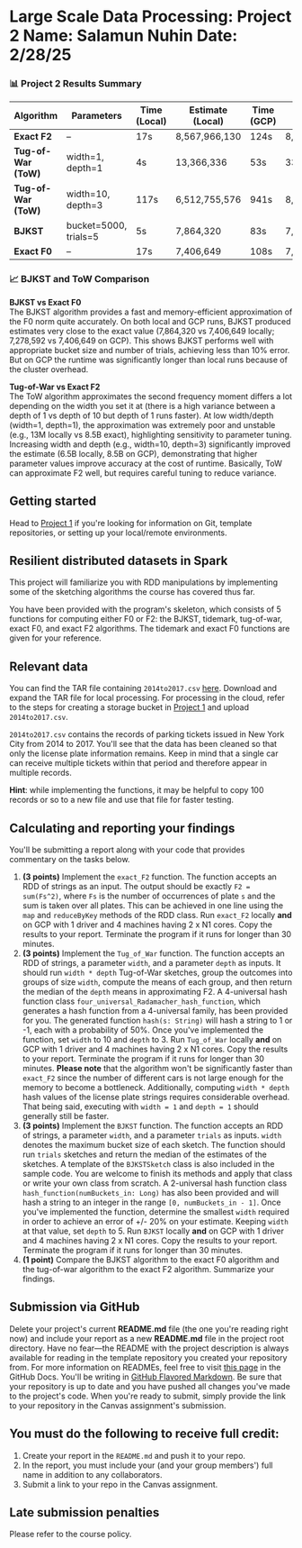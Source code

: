 # Large Scale Data Processing: Project 2 Name: Salamun Nuhin Date: 2/28/25

### 📊 Project 2 Results Summary

| Algorithm                      | Parameters              | Time (Local) | Estimate (Local) | Time (GCP) | Estimate (GCP) |
|-------------------------------|--------------------------|--------------|------------------|------------|----------------|
| **Exact F2**                  | –                        | 17s          | 8,567,966,130     | 124s       | 8,567,966,130   |
| **Tug-of-War (ToW)**          | width=1, depth=1         | 4s           | 13,366,336        | 53s        | 338,265,664     |
| **Tug-of-War (ToW)**          | width=10, depth=3        | 117s         | 6,512,755,576     | 941s       | 8,529,640,781   |
| **BJKST**                     | bucket=5000, trials=5    | 5s           | 7,864,320         | 83s        | 7,278,592       |
| **Exact F0**                  | –                        | 17s          | 7,406,649         | 108s       | 7,406,649       |

### 📈 BJKST and ToW Comparison

**BJKST vs Exact F0**  
The BJKST algorithm provides a fast and memory-efficient approximation of the F0 norm quite accurately. On both local and GCP runs, BJKST produced estimates very close to the exact value (7,864,320 vs 7,406,649 locally; 7,278,592 vs 7,406,649 on GCP). This shows BJKST performs well with appropriate bucket size and number of trials, achieving less than 10% error. But on GCP the runtime was significantly longer than local runs because of the cluster overhead.

**Tug-of-War vs Exact F2**  
The ToW algorithm approximates the second frequency moment differs a lot depending on the width you set it at (there is a high variance between a depth of 1 vs depth of 10 but depth of 1 runs faster). At low width/depth (width=1, depth=1), the approximation was extremely poor and unstable (e.g., 13M locally vs 8.5B exact), highlighting sensitivity to parameter tuning. Increasing width and depth (e.g., width=10, depth=3) significantly improved the estimate (6.5B locally, 8.5B on GCP), demonstrating that higher parameter values improve accuracy at the cost of runtime. Basically, ToW can approximate F2 well, but requires careful tuning to reduce variance.



## Getting started
Head to [Project 1](https://github.com/CSCI3390Spring2025/project_1) if you're looking for information on Git, template repositories, or setting up your local/remote environments.

## Resilient distributed datasets in Spark
This project will familiarize you with RDD manipulations by implementing some of the sketching algorithms the course has covered thus far.  

You have been provided with the program's skeleton, which consists of 5 functions for computing either F0 or F2: the BJKST, tidemark, tug-of-war, exact F0, and exact F2 algorithms. The tidemark and exact F0 functions are given for your reference.

## Relevant data

You can find the TAR file containing `2014to2017.csv` [here](https://drive.google.com/file/d/1MtCimcVKN6JrK2sLy4GbjeS7E2a-UMA0/view?usp=sharing). Download and expand the TAR file for local processing. For processing in the cloud, refer to the steps for creating a storage bucket in [Project 1](https://github.com/CSCI3390Spring2025/project_1) and upload `2014to2017.csv`.

`2014to2017.csv` contains the records of parking tickets issued in New York City from 2014 to 2017. You'll see that the data has been cleaned so that only the license plate information remains. Keep in mind that a single car can receive multiple tickets within that period and therefore appear in multiple records.  

**Hint**: while implementing the functions, it may be helpful to copy 100 records or so to a new file and use that file for faster testing.  

## Calculating and reporting your findings
You'll be submitting a report along with your code that provides commentary on the tasks below.  

1. **(3 points)** Implement the `exact_F2` function. The function accepts an RDD of strings as an input. The output should be exactly `F2 = sum(Fs^2)`, where `Fs` is the number of occurrences of plate `s` and the sum is taken over all plates. This can be achieved in one line using the `map` and `reduceByKey` methods of the RDD class. Run `exact_F2` locally **and** on GCP with 1 driver and 4 machines having 2 x N1 cores. Copy the results to your report. Terminate the program if it runs for longer than 30 minutes.
2. **(3 points)** Implement the `Tug_of_War` function. The function accepts an RDD of strings, a parameter `width`, and a parameter `depth` as inputs. It should run `width * depth` Tug-of-War sketches, group the outcomes into groups of size `width`, compute the means of each group, and then return the median of the `depth` means in approximating F2. A 4-universal hash function class `four_universal_Radamacher_hash_function`, which generates a hash function from a 4-universal family, has been provided for you. The generated function `hash(s: String)` will hash a string to 1 or -1, each with a probability of 50%. Once you've implemented the function, set `width` to 10 and `depth` to 3. Run `Tug_of_War` locally **and** on GCP with 1 driver and 4 machines having 2 x N1 cores. Copy the results to your report. Terminate the program if it runs for longer than 30 minutes. **Please note** that the algorithm won't be significantly faster than `exact_F2` since the number of different cars is not large enough for the memory to become a bottleneck. Additionally, computing `width * depth` hash values of the license plate strings requires considerable overhead. That being said, executing with `width = 1` and `depth = 1` should generally still be faster.
3. **(3 points)** Implement the `BJKST` function. The function accepts an RDD of strings, a parameter `width`, and a parameter `trials` as inputs. `width` denotes the maximum bucket size of each sketch. The function should run `trials` sketches and return the median of the estimates of the sketches. A template of the `BJKSTSketch` class is also included in the sample code. You are welcome to finish its methods and apply that class or write your own class from scratch. A 2-universal hash function class `hash_function(numBuckets_in: Long)` has also been provided and will hash a string to an integer in the range `[0, numBuckets_in - 1]`. Once you've implemented the function, determine the smallest `width` required in order to achieve an error of +/- 20% on your estimate. Keeping `width` at that value, set `depth` to 5. Run `BJKST` locally **and** on GCP with 1 driver and 4 machines having 2 x N1 cores. Copy the results to your report. Terminate the program if it runs for longer than 30 minutes.
4. **(1 point)** Compare the BJKST algorithm to the exact F0 algorithm and the tug-of-war algorithm to the exact F2 algorithm. Summarize your findings.

## Submission via GitHub
Delete your project's current **README.md** file (the one you're reading right now) and include your report as a new **README.md** file in the project root directory. Have no fear—the README with the project description is always available for reading in the template repository you created your repository from. For more information on READMEs, feel free to visit [this page](https://docs.github.com/en/github/creating-cloning-and-archiving-repositories/about-readmes) in the GitHub Docs. You'll be writing in [GitHub Flavored Markdown](https://guides.github.com/features/mastering-markdown). Be sure that your repository is up to date and you have pushed all changes you've made to the project's code. When you're ready to submit, simply provide the link to your repository in the Canvas assignment's submission.

## You must do the following to receive full credit:
1. Create your report in the ``README.md`` and push it to your repo.
2. In the report, you must include your (and your group members') full name in addition to any collaborators.
3. Submit a link to your repo in the Canvas assignment.

## Late submission penalties
Please refer to the course policy.
